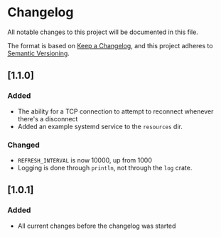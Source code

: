 # Changelog

All notable changes to this project will be documented in this file.

The format is based on [Keep a Changelog](https://keepachangelog.com/en/1.1.0/),
and this project adheres to [Semantic Versioning](https://semver.org/spec/v2.0.0.html).

## [1.1.0]

### Added

- The ability for a TCP connection to attempt to reconnect whenever there's a disconnect
- Added an example systemd service to the `resources` dir.

### Changed

- `REFRESH_INTERVAL` is now 10000, up from 1000
- Logging is done through `println`, not through the `log` crate.

## [1.0.1]

### Added

- All current changes before the changelog was started